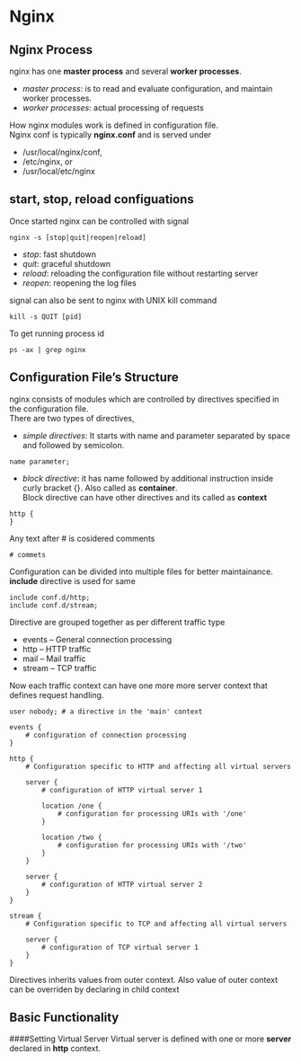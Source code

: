 # Nginx


## Nginx Process
nginx has one **master process** and several **worker processes**. 


*   _master process_:  is to read and evaluate configuration, and maintain worker processes. 
*   _worker processes_: actual processing of requests

How nginx modules work is defined in configuration file.  
Nginx conf is typically **nginx.conf** and is served under
 
* /usr/local/nginx/conf, 
* /etc/nginx, or 
* /usr/local/etc/nginx

## start, stop, reload configuations
Once started nginx can be controlled with signal 
 
 ```
 nginx -s [stop|quit|reopen|reload]
 ```
 
 * _stop_: fast shutdown
 * _quit_: graceful shutdown
 * _reload_: reloading the configuration file without restarting server
 * _reopen_: reopening the log files
 
 signal can also be sent to nginx with UNIX kill command
 
 ```
 kill -s QUIT [pid]
 ```
 
 To get running process id
 
 ```
 ps -ax | grep nginx
 ```
 
## Configuration File’s Structure
nginx consists of modules which are controlled by directives specified in the configuration file.  
There are two types of directives,
* _simple directives_: It starts with name and parameter separated by space and followed by semicolon.   
```
name parameter;
``` 

* _block directive_: it has name followed by additional instruction inside curly bracket {}. Also called as **container**.  
Block directive can have other directives and its called as **context**  
```
http {
}
```

Any text after # is cosidered comments
```
# commets
```

Configuration can be divided into multiple files for better maintainance. **include** directive is used for same  

```$xslt
include conf.d/http;
include conf.d/stream;
```

Directive are grouped together as per different traffic type  
*  events – General connection processing
*  http – HTTP traffic
*  mail – Mail traffic
*  stream – TCP traffic

Now each traffic context can have one more more server context that defines request handling.

```$xslt
user nobody; # a directive in the 'main' context

events {
    # configuration of connection processing
}

http {
    # Configuration specific to HTTP and affecting all virtual servers
    
    server {
        # configuration of HTTP virtual server 1

        location /one {
            # configuration for processing URIs with '/one'
        }

        location /two {
            # configuration for processing URIs with '/two'
        }
    }

    server {
        # configuration of HTTP virtual server 2
    }
}

stream {
    # Configuration specific to TCP and affecting all virtual servers

    server {
        # configuration of TCP virtual server 1 
    }
}
```

Directives inherits values from outer context. Also value of outer context can be overriden by declaring in child context  


## Basic Functionality

####Setting Virtual Server
Virtual server is defined with one or more **server** declared in **http** context.



                                                           



